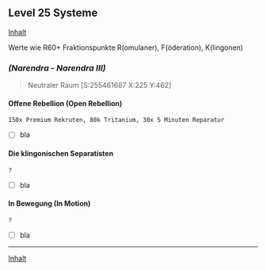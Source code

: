 ## Level 25 Systeme

[Inhalt](README.md#inhalt)

Werte wie R60+ Fraktionspunkte R(omulaner), F(öderation), K(lingonen)

### _**(Narendra - Narendra III)**_
> Neutraler Raum [S:255461687 X:225 Y:462]

#### Offene Rebellion (Open Rebellion)
`150x Premium Rekruten, 80k Tritanium, 30x 5 Minuten Reparatur`
- [ ] bla

#### Die klingonischen Separatisten
`?`
- [ ] bla

#### In Bewegung (In Motion)
`?`
- [ ] bla

---

[Inhalt](README.md#inhalt)
